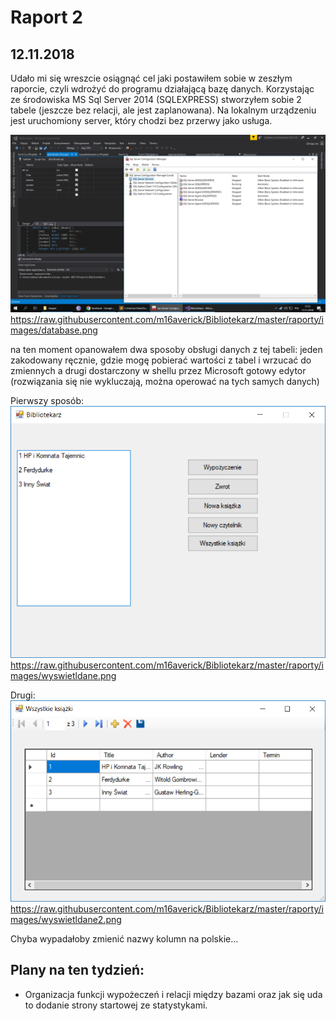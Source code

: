 # Raport 2
## 12.11.2018

Udało mi się wreszcie osiągnąć cel jaki postawiłem sobie w zeszłym raporcie, czyli wdrożyć do programu działającą bazę danych. Korzystając ze środowiska MS Sql Server 2014 (SQLEXPRESS) stworzyłem sobie 2 tabele (jeszcze bez relacji, ale jest zaplanowana). Na lokalnym urządzeniu jest uruchomiony server, który chodzi bez przerwy jako usługa.

![Alt text](/raporty/images/database.png?raw=true "Tabela books w bazie danych library") https://raw.githubusercontent.com/m16averick/Bibliotekarz/master/raporty/images/database.png

na ten moment opanowałem dwa sposoby obsługi danych z tej tabeli: jeden zakodowany ręcznie, gdzie mogę pobierać wartości z tabel i wrzucać do zmiennych a drugi dostarczony w shellu przez Microsoft gotowy edytor (rozwiązania się nie wykluczają, można operować na tych samych danych)

Pierwszy sposób:
![Alt text](/raporty/images/wyswietldane.png?raw=true "Pierwszy sposob") https://raw.githubusercontent.com/m16averick/Bibliotekarz/master/raporty/images/wyswietldane.png

Drugi:
![Alt text](/raporty/images/wyswietldane2.png?raw=true "Pierwszy sposob") https://raw.githubusercontent.com/m16averick/Bibliotekarz/master/raporty/images/wyswietldane2.png

Chyba wypadałoby zmienić nazwy kolumn na polskie...



## Plany na ten tydzień:
* Organizacja funkcji wypożeczeń i relacji między bazami oraz jak się uda to dodanie strony startowej ze statystykami.